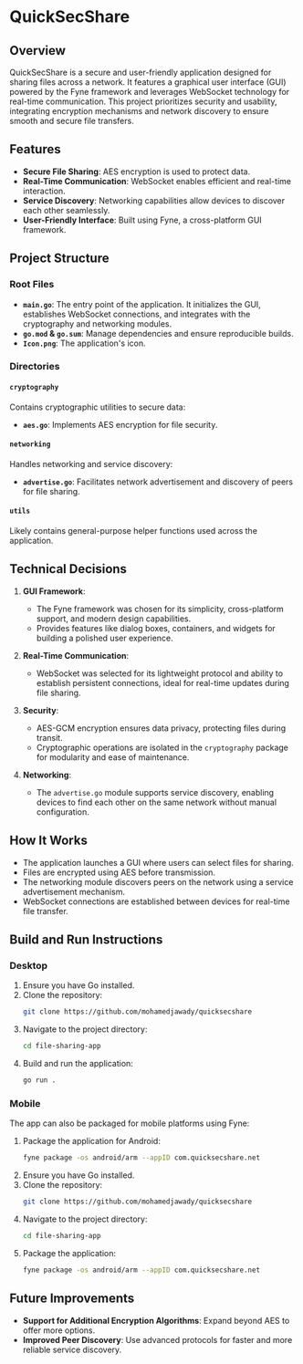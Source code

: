 # QuickSecShare

## Overview
QuickSecShare is a secure and user-friendly application designed for sharing files across a network. It features a graphical user interface (GUI) powered by the Fyne framework and leverages WebSocket technology for real-time communication. This project prioritizes security and usability, integrating encryption mechanisms and network discovery to ensure smooth and secure file transfers.

## Features
- **Secure File Sharing**: AES encryption is used to protect data.
- **Real-Time Communication**: WebSocket enables efficient and real-time interaction.
- **Service Discovery**: Networking capabilities allow devices to discover each other seamlessly.
- **User-Friendly Interface**: Built using Fyne, a cross-platform GUI framework.

## Project Structure

### Root Files
- **`main.go`**: The entry point of the application. It initializes the GUI, establishes WebSocket connections, and integrates with the cryptography and networking modules.
- **`go.mod` & `go.sum`**: Manage dependencies and ensure reproducible builds.
- **`Icon.png`**: The application's icon.

### Directories

#### `cryptography`
Contains cryptographic utilities to secure data:
- **`aes.go`**: Implements AES encryption for file security.

#### `networking`
Handles networking and service discovery:
- **`advertise.go`**: Facilitates network advertisement and discovery of peers for file sharing.

#### `utils`
Likely contains general-purpose helper functions used across the application.

## Technical Decisions

1. **GUI Framework**:
   - The Fyne framework was chosen for its simplicity, cross-platform support, and modern design capabilities.
   - Provides features like dialog boxes, containers, and widgets for building a polished user experience.

2. **Real-Time Communication**:
   - WebSocket was selected for its lightweight protocol and ability to establish persistent connections, ideal for real-time updates during file sharing.

3. **Security**:
   - AES-GCM encryption ensures data privacy, protecting files during transit.
   - Cryptographic operations are isolated in the `cryptography` package for modularity and ease of maintenance.

4. **Networking**:
   - The `advertise.go` module supports service discovery, enabling devices to find each other on the same network without manual configuration.

## How It Works
- The application launches a GUI where users can select files for sharing.
- Files are encrypted using AES before transmission.
- The networking module discovers peers on the network using a service advertisement mechanism.
- WebSocket connections are established between devices for real-time file transfer.

## Build and Run Instructions

### Desktop
1. Ensure you have Go installed.
2. Clone the repository:
   ```bash
   git clone https://github.com/mohamedjawady/quicksecshare
   ```
3. Navigate to the project directory:
   ```bash
   cd file-sharing-app
   ```
4. Build and run the application:
   ```bash
   go run .
   ```

### Mobile
The app can also be packaged for mobile platforms using Fyne:
1. Package the application for Android:
   ```bash
   fyne package -os android/arm --appID com.quicksecshare.net
   ```
1. Ensure you have Go installed.
2. Clone the repository:
   ```bash
   git clone https://github.com/mohamedjawady/quicksecshare
   ```
3. Navigate to the project directory:
   ```bash
   cd file-sharing-app
   ```
4. Package the application:
   ```bash
   fyne package -os android/arm --appID com.quicksecshare.net
   ```

## Future Improvements
- **Support for Additional Encryption Algorithms**: Expand beyond AES to offer more options.
- **Improved Peer Discovery**: Use advanced protocols for faster and more reliable service discovery.
